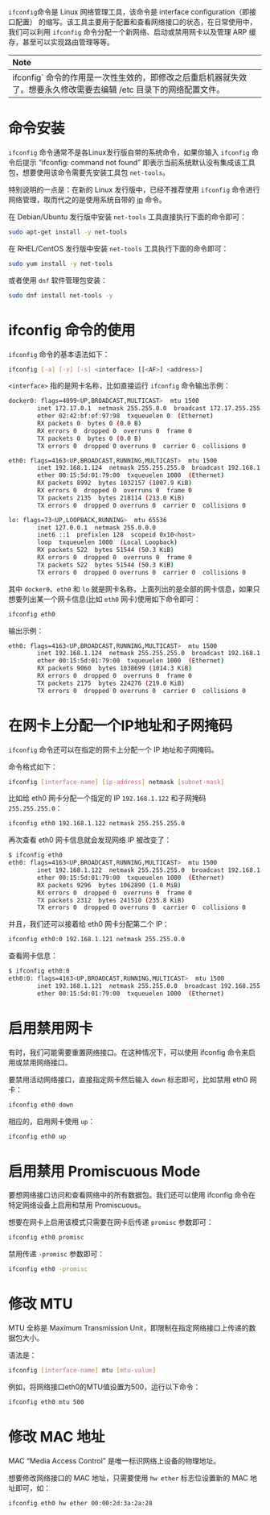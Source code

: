 
`ifconfig`命令是 Linux 网络管理工具，该命令是 interface configuration（即接口配置） 的缩写。该工具主要用于配置和查看网络接口的状态，在日常使用中，我们可以利用 `ifconfig` 命令分配一个新网络、启动或禁用网卡以及管理 ARP 缓存，甚至可以实现路由管理等等。

|**Note**|
|:-------|
|ifconfig` 命令的作用是一次性生效的，即修改之后重启机器就失效了。想要永久修改需要去编辑 /etc 目录下的网络配置文件。|

# 命令安装

`ifconfig` 命令通常不是各Linux发行版自带的系统命令，如果你输入 `ifconfig` 命令后提示 “ifconfig: command not found” 即表示当前系统默认没有集成该工具包，想要使用该命令需要先安装工具包 `net-tools`。

特别说明的一点是：在新的 Linux 发行版中，已经不推荐使用 `ifconfig` 命令进行网络管理，取而代之的是使用系统自带的 [ip](https://linuxize.com/post/linux-ip-command/) 命令。

在 Debian/Ubuntu 发行版中安装 `net-tools` 工具直接执行下面的命令即可：

```bash
sudo apt-get install -y net-tools
```

在 RHEL/CentOS 发行版中安装 `net-tools` 工具执行下面的命令即可：

```bash
sudo yum install -y net-tools
```

或者使用 `dnf` 软件管理包安装：

```bash
sudo dnf install net-tools -y
```

# ifconfig 命令的使用

`ifconfig` 命令的基本语法如下：

```bash
ifconfig [-a] [-v] [-s] <interface> [[<AF>] <address>]
```

`<interface>` 指的是网卡名称，比如直接运行 `ifconfig` 命令输出示例：

```bash
docker0: flags=4099<UP,BROADCAST,MULTICAST>  mtu 1500
        inet 172.17.0.1  netmask 255.255.0.0  broadcast 172.17.255.255
        ether 02:42:bf:ef:97:98  txqueuelen 0  (Ethernet)
        RX packets 0  bytes 0 (0.0 B)
        RX errors 0  dropped 0  overruns 0  frame 0
        TX packets 0  bytes 0 (0.0 B)
        TX errors 0  dropped 0 overruns 0  carrier 0  collisions 0

eth0: flags=4163<UP,BROADCAST,RUNNING,MULTICAST>  mtu 1500
        inet 192.168.1.124  netmask 255.255.255.0  broadcast 192.168.1.255
        ether 00:15:5d:01:79:00  txqueuelen 1000  (Ethernet)
        RX packets 8992  bytes 1032157 (1007.9 KiB)
        RX errors 0  dropped 0  overruns 0  frame 0
        TX packets 2135  bytes 218114 (213.0 KiB)
        TX errors 0  dropped 0 overruns 0  carrier 0  collisions 0

lo: flags=73<UP,LOOPBACK,RUNNING>  mtu 65536
        inet 127.0.0.1  netmask 255.0.0.0
        inet6 ::1  prefixlen 128  scopeid 0x10<host>
        loop  txqueuelen 1000  (Local Loopback)
        RX packets 522  bytes 51544 (50.3 KiB)
        RX errors 0  dropped 0  overruns 0  frame 0
        TX packets 522  bytes 51544 (50.3 KiB)
        TX errors 0  dropped 0 overruns 0  carrier 0  collisions 0
```

其中 `docker0`、`eth0` 和 `lo` 就是网卡名称，上面列出的是全部的网卡信息，如果只想要列出某一个网卡信息(比如 `eth0` 网卡)使用如下命令即可：

```bash
ifconfig eth0
```

输出示例：

```bash
eth0: flags=4163<UP,BROADCAST,RUNNING,MULTICAST>  mtu 1500
        inet 192.168.1.124  netmask 255.255.255.0  broadcast 192.168.1.255
        ether 00:15:5d:01:79:00  txqueuelen 1000  (Ethernet)
        RX packets 9060  bytes 1038699 (1014.3 KiB)
        RX errors 0  dropped 0  overruns 0  frame 0
        TX packets 2175  bytes 224276 (219.0 KiB)
        TX errors 0  dropped 0 overruns 0  carrier 0  collisions 0
```

# 在网卡上分配一个IP地址和子网掩码

`ifconfig` 命令还可以在指定的网卡上分配一个 IP 地址和子网掩码。

命令格式如下：

```bash
ifconfig [interface-name] [ip-address] netmask [subnet-mask]
```

比如给 eth0 网卡分配一个指定的 IP `192.168.1.122` 和子网掩码 `255.255.255.0`：

```bash
ifconfig eth0 192.168.1.122 netmask 255.255.255.0
```

再次查看 eth0 网卡信息就会发现网络 IP 被改变了：

```bash
$ ifconfig eth0
eth0: flags=4163<UP,BROADCAST,RUNNING,MULTICAST>  mtu 1500
        inet 192.168.1.122  netmask 255.255.255.0  broadcast 192.168.1.255
        ether 00:15:5d:01:79:00  txqueuelen 1000  (Ethernet)
        RX packets 9296  bytes 1062890 (1.0 MiB)
        RX errors 0  dropped 0  overruns 0  frame 0
        TX packets 2312  bytes 241510 (235.8 KiB)
        TX errors 0  dropped 0 overruns 0  carrier 0  collisions 0
```

并且，我们还可以接着给 eth0 网卡分配第二个 IP：

```bash
ifconfig eth0:0 192.168.1.121 netmask 255.255.0.0
```

查看网卡信息：

```bash
$ ifconfig eth0:0
eth0:0: flags=4163<UP,BROADCAST,RUNNING,MULTICAST>  mtu 1500
        inet 192.168.1.121  netmask 255.255.0.0  broadcast 192.168.255.255
        ether 00:15:5d:01:79:00  txqueuelen 1000  (Ethernet)
```

# 启用禁用网卡

有时，我们可能需要重置网络接口。在这种情况下，可以使用 ifconfig 命令来启用或禁用网络接口。

要禁用活动网络接口，直接指定网卡然后输入 `down` 标志即可，比如禁用 eth0 网卡：

```bash
ifconfig eth0 down
```

相应的，启用网卡使用 `up`：

```bash
ifconfig eth0 up
```

# 启用禁用 Promiscuous Mode

要想网络接口访问和查看网络中的所有数据包。我们还可以使用 ifconfig 命令在特定网络设备上启用和禁用 Promiscuous。

想要在网卡上启用该模式只需要在网卡后传递 `promisc` 参数即可：

```bash
ifconfig eth0 promisc
```

禁用传递 `-promisc` 参数即可：

```bash
ifconfig eth0 -promisc
```

# 修改 MTU

MTU 全称是 Maximum Transmission Unit，即限制在指定网络接口上传递的数据包大小。

语法是：

```bash
ifconfig [interface-name] mtu [mtu-value]
```

例如，将网络接口eth0的MTU值设置为500，运行以下命令：

```bash
ifconfig eth0 mtu 500
```

# 修改 MAC 地址

MAC “Media Access Control” 是唯一标识网络上设备的物理地址。

想要修改网络接口的 MAC 地址，只需要使用 `hw ether` 标志位设置新的 MAC 地址即可，如：

```bash
ifconfig eth0 hw ether 00:00:2d:3a:2a:28
```
